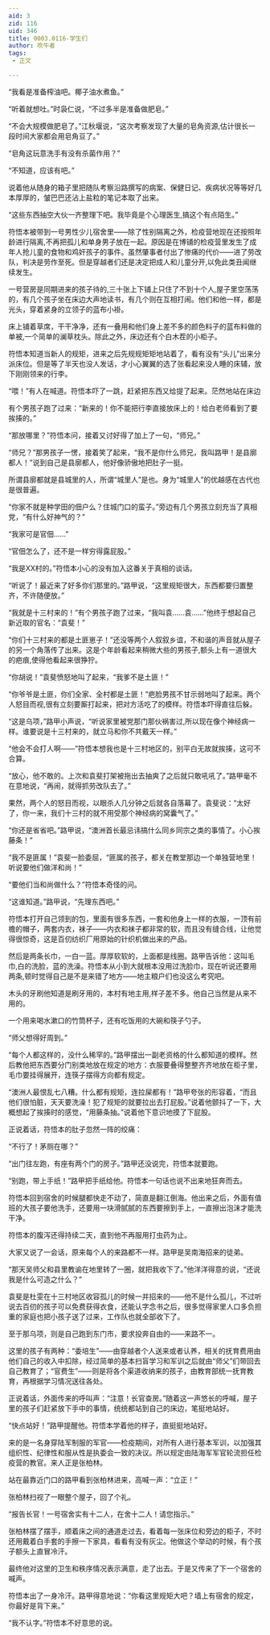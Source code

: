 ```yaml
---
aid: 3
zid: 116
uid: 346
title: 0003.0116-学生们
author: 吹牛者
tags: 
 - 正文

---
```




  “我看是准备榨油吧。椰子油水煮鱼。”

  “听着就想吐。”时袅仁说，“不过多半是准备做肥皂。”

  “不会大规模做肥皂了。”江秋堰说，“这次考察发现了大量的皂角资源,估计很长一段时间大家都会用皂角豆了。”

  “皂角这玩意洗手有没有杀菌作用？”

  “不知道，应该有吧。”

  说着他从随身的箱子里把随队考察沿路撰写的病案、保健日记、疾病状况等等好几本厚厚的，皱巴巴还沾上盐粒的笔记本取了出来。

  “这些东西抽空大伙一齐整理下吧。我毕竟是个心理医生,搞这个有点陌生。”

  符悟本被带到一号男性少儿宿舍里——除了性别隔离之外，检疫营地现在还按照年龄进行隔离,不再把孤儿和单身男子放在一起。原因是在博铺的检疫营里发生了成年人抢儿童的食物和鸡奸孩子的事件。虽然肇事者付出了惨痛的代价——进了劳改队，判决是劳作至死。但是穿越者们还是决定把成人和儿童分开,以免此类丑闻继续发生。

  一号营房是同期进来的孩子待的,三十张上下铺上只住了不到十个人,屋子里空荡荡的，有几个孩子坐在床边大声地读书，有几个则在互相打闹。他们和他一样，都是光头，穿着紧身的立领子的蓝布小褂。

  床上铺着草席，干干净净，还有一叠用和他们身上差不多的颜色料子的蓝布料做的单被,一个简单的澜草枕头。除此之外，床边还有个白木茬的小柜子。

  符悟本知道当新人的规矩，进来之后先规规矩矩地站着了，看有没有“头儿”出来分派床位。但是等了半天也没人发话，才小心翼翼的选了张看起来没人睡的床辅，放下刚刚领来的行李。

  “喂！”有人在喊道。符悟本吓了一跳，赶紧把东西又给提了起来。茫然地站在床边

  有个男孩子跑了过来：“新来的！你不能把行李直接放床上的！给白老师看到了要挨揍的。”

  “那放哪里？”符悟本问，接着又讨好得了加上了一句，“师兄。”

  “师兄？”那男孩子一愣，接着笑了起来，“我不是你什么师兄，我叫路甲！是县廓都人！”说到自己是县廓都人，他好像骄傲地把肚子一挺。

  所谓县廓都就是县城里的人，所谓“城里人”是也。身为“城里人”的优越感在古代也是很普遍。

  “你家不就是种学田的佃户么？住城门口的蛮子。”旁边有几个男孩立刻充当了真相党，“有什么好神气的？”

  “我家可是官佃……”

  “官佃怎么了，还不是一样穷得露屁股。”

  “我是XX村的。”符悟本小心的没有加入这番关于真相的谈话。

  “听说了！最近来了好多你们那里的。”路甲说，“这里规矩很大，东西都要归置整齐，不许随便放。”

  “我就是十三村来的！”有个男孩子跑了过来，“我叫袁……袁……”他终于想起自己新近取的官名：“袁斐！”

  “你们十三村来的都是土匪崽子！”还没等两个人叙叙乡谊，不和谐的声音就从屋子的另一个角落传了出来。这是个年龄看起来稍微大些的男孩子,额头上有一道很大的疤痕,使得他看起来很狰狞。

  “你胡说！”袁斐愤怒地叫了起来，“我爹不是土匪！”

  “你爷爷是土匪，你们全家、全村都是土匪！”疤脸男孩不甘示弱地叫了起来。两个人怒目而视,很有立刻要厮打起来，把对方活吃了的模样。符悟本吓得直往后躲。

  “这是乌项，”路甲小声说，“听说家里被党那门那伙祸害过,所以现在像个神经病一样。谁要说是十三村来的，就立马和你不共戴天一样。”

  “他会不会打人啊——”符悟本想我也是十三村地区的，别平白无故就挨揍，这可不合算。

  “放心，他不敢的。上次和袁斐打架被拖出去抽爽了之后就只敢吼吼了。”路甲毫不在意地说，“再闹，就得抓劳改队去了。”

  果然，两个人的怒目而视，以眼杀人几分钟之后就各自落幕了。袁斐说：“太好了，你一来，我们十三村的就不用受那个神经病的窝囊气了。”

  “你还是省省吧。”路甲说，“澳洲首长最忌讳搞什么同乡同宗之类的事情了。小心挨藤条！”

  “我不是匪属！”袁斐一脸委屈，“匪属的孩子，都关在教堂那边一个单独营地里！听说要他们做洋和尚！”

  “要他们当和尚做什么？”符悟本奇怪的问。

  “这谁知道。”路甲说，“先理东西吧。”

  符悟本打开自己领到的包，里面有很多东西，一套和他身上一样的衣服，一顶有前檐的帽子，两套内衣，袜子——内衣和袜子都非常的软，而且没有缝合线，让他觉得很惊奇，这是百仞纺织厂用原始的针织机做出来的产品。

  然后是两条长巾，一白一蓝。厚厚软软的，上面都是线圈。路甲告诉他：这叫毛巾,白的洗脸，蓝的洗澡。符悟本从小到大就根本没用过洗脸巾，现在听说还要用两条,顿时觉得自己是不是来错了地方——地主粮户们也没这么考究吧。

  木头的牙刷他知道是刷牙用的，本村有地主用,样子差不多。他自己当然是从来不用的。

  一个用来喝水漱口的竹筒杯子，还有吃饭用的大碗和筷子勺子。

  “师父想得好周到。”

  “每个人都这样的，没什么稀罕的。”路甲摆出一副老资格的什么都知道的模样。然后教他把东西要分门别类地放在规定的地方：衣服要叠得整整齐齐地放在柜子里，毛巾要挂得展开，连筷子摆得方向都有规定。

  “澳洲人最恨乱七八糟。什么都有规矩，连拉屎都有！”路甲夸张的形容着，“而且他们很怕脏，天天要洗澡！犯了规矩的就要拉出去打屁股。”说着他颤抖了一下，大概想起了挨揍时的感觉，“用藤条抽。”说着他下意识地摸了下屁股。

  正说着话，符悟本的肚子忽然一阵的绞痛：

  “不行了！茅厕在哪？”

  “出门往左跑，有座有两个门的房子。”路甲还没说完，符悟本就要跑。

  “别跑，带上手纸！”路甲把手纸给他。符悟本一句话也说不出来地狂奔而去。

  符悟本回到宿舍的时候腿都快走不动了，简直是翻江倒海。他出来之后，外面有值班的大孩子要他洗手，还要用一块滑腻腻的东西要擦到手上，一直擦出泡沫才能洗干净。

  符悟本的腹泻还得持续二天，直到他不再服用打虫药为止。

  大家又说了一会话，原来每个人的来路都不一样。路甲是吴南海招来的徒弟。

  “那天吴师父和县里教谕在地里转了一圈，就把我收下了。”他洋洋得意的说，“还说我是什么可造之什么？”

  袁斐是杜雯在十三村地区收容孤儿的时候一并招来的——他不是什么孤儿，不过听说去百仞的孩子可以免费获得衣食，还能认字念书之后，很多觉得家里人口多负担重的家庭也把小孩子送了过来，工作队也就全部收下了。

  至于那乌项，则是自己跑到东门市，要求投奔自由的——来路不一。

  这里的孩子有两种：“委培生”——由穿越者个人送来或者认养，相关的抚育费用由他们自己的收入中扣除，经过简单的基本扫盲学习和军训之后就由“师父”们带回去自己教育了；“官费生”——则是将各个渠道收纳来的孩子，由教育部统一抚育教育，再根据学习情况送往各处。

  正说着话，外面传来的呼叫声：“注意！长官查房。”随着这一声悠长的呼喊，屋子里的孩子们赶紧放下手中的事情，统统都站到自己的床边，笔挺地站好。

  “快点站好！”路甲提醒他。符悟本学着他的样子，直挺挺地站好。

  来的是一名身穿陆军制服的军官——检疫期间，对所有人进行基本军训，以加强其组织性、纪律性和服从性是执委会一致的决议。所以规定由陆海军军官轮流担任检疫营的教官。来人正是张柏林。

  站在最靠近门口的路甲看到张柏林进来，高喊一声：“立正！”

  张柏林扫视了一眼整个屋子，回了个礼。

  “报告长官！一号宿舍实有十二人，在舍十二人！请您指示。”

  张柏林摆了摆手，顺着床之间的通道走过去，看着每一张床位和旁边的柜子，不时还用戴着白手套的手擦一下家具，看看有没有灰尘。他做这个举动的时候，有个孩子额头上直冒冷汗。

  最终他对这里的卫生和秩序情况表示满意，走了出去。于是又传来了下一个宿舍的喊声。

  符悟本出了一身冷汗。路甲得意地说：“你看这里规矩大吧？墙上有宿舍的规定，你最好是背下来。”

  “我不认字。”符悟本不好意思的说。


